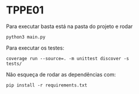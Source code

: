 # TPPE01

Para executar basta está na pasta do projeto e rodar

<code>python3 main.py</code>

Para executar os testes:

<code>coverage run --source=. -m unittest discover -s tests/</code>

Não esqueça de rodar as dependências com:

<code>pip install -r requirements.txt</code>
